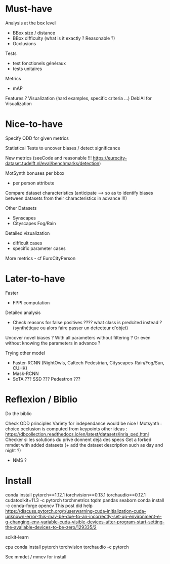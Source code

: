 
# Must-have

Analysis at the box level
- BBox size / distance
- BBox difficulty (what is it exactly ? Reasonable ?)
- Occlusions


Tests
  - test fonctionels généraux
  - tests unitaires

Metrics
  - mAP

Features ? Visualization (hard examples, specific criteria ...) 
DebiAI for Visualization


# Nice-to-have

Specify ODD for given metrics

Statistical Tests to uncover biases / detect significance

New metrics (seeCode and reasonable !!! https://eurocity-dataset.tudelft.nl/eval/benchmarks/detection)

MotSynth bonuses per bbox
  - per person attribute

Compare dataset characteristics (anticipate --> so as to identify biases between datasets from their characteristics in advance !!!)

Other Datasets
  - Synscapes
  - Cityscapes Fog/Rain

Detailed vizualization
  - difficult cases
  - specific parameter cases

More metrics
    - cf EuroCityPerson


# Later-to-have

Faster
  - FPPI computation

Detailed analysis 
  - Check reasons for false positives ???? what class is predcited instead ? (synthétique ou alors faire passer un detecteur d'objet)

Uncover novel biases ? With all parameters without filtering ? Or even without knowing the parameters in advance ?

Trying other model
  - Faster-RCNN (NightOwls, Caltech Pedestrian, Cityscapes-Rain/Fog/Sun, CUHK)
  - Mask-RCNN
  - SoTA ??? SSD ??? Pedestron ???

# Reflexion / Biblio


Do the biblio

Check ODD principles
Variety for independance would be nice !
Motsynth : choice occlusion is computed from keypoints
other ideas : https://dbcollection.readthedocs.io/en/latest/datasets/inria_ped.html
Checker si les solutions du privé donnent déjà des specs
Get a forked mmdet with added datasets (+ add the dataset description such as day and night ?)
- NMS ?

# Install
conda install pytorch==1.12.1 torchvision==0.13.1 torchaudio==0.12.1 cudatoolkit=11.3 -c pytorch
torchmetrics
tqdm
pandas
seaborn
conda install -c conda-forge opencv
This post did help https://discuss.pytorch.org/t/userwarning-cuda-initialization-cuda-unknown-error-this-may-be-due-to-an-incorrectly-set-up-environment-e-g-changing-env-variable-cuda-visible-devices-after-program-start-setting-the-available-devices-to-be-zero/129335/2

scikit-learn

cpu conda install pytorch torchvision torchaudio -c pytorch

See mmdet / mmcv for install
